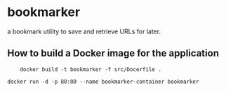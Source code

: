 # bookmarker
a bookmark utility to save and retrieve URLs for later.

## How to build a Docker image for the application

```
    docker build -t bookmarker -f src/Docerfile .
```

```
docker run -d -p 80:80 --name bookmarker-container bookmarker
```